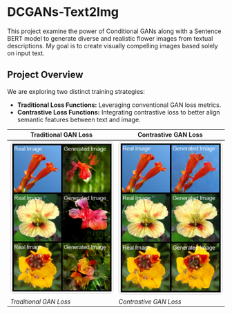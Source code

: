 # DCGANs-Text2Img

This project examine the power of Conditional GANs along with a Sentence BERT model to generate diverse and realistic flower images from textual descriptions. My goal is to create visually compelling images based solely on input text.

## Project Overview

We are exploring two distinct training strategies:
- **Traditional Loss Functions:** Leveraging conventional GAN loss metrics.
- **Contrastive Loss Functions:** Integrating contrastive loss to better align semantic features between text and image.

| Traditional GAN Loss                                                               | Contrastive GAN Loss                                                                        |
|------------------------------------------------------------------------------------|---------------------------------------------------------------------------------------------|
| <img src="GANs.png" alt="Traditional GAN Loss" width="300" style="border:1px solid #ccc; border-radius:8px;" /> | <img src="GANs_contrastive.png" alt="Contrastive GAN Loss" width="300" style="border:1px solid #ccc; border-radius:8px;" /> |
| *Traditional GAN Loss*                                                             | *Contrastive GAN Loss*                                                                      |

